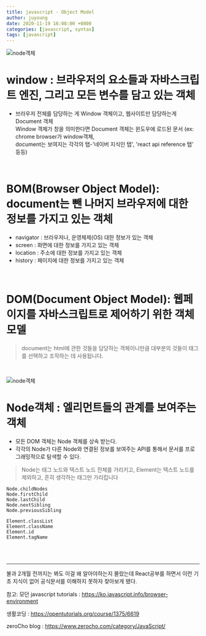 ```yaml
---
title: javascript - Object Model
author: juyoung
date: 2020-11-19 16:08:00 +0800
categories: [javascript, syntax]
tags: [javascript]
---
```



![node객체](https://ko.javascript.info/article/browser-environment/windowObjects.svg)

# window : 브라우저의 요소들과 자바스크립트 엔진, 그리고 모든 변수를 담고 있는 객체  

 * 브라우저 전체를 담당하는 게 Window 객체이고, 웹사이트만 담당하는게 Document 객체  
 Window 객체가 창을 의미한다면 Document 객체는 윈도우에 로드된 문서
 (ex: chrome browser가 window객체,  
  document는 보여지는 각각의 탭-'네이버 지식인 탭', 'react api reference 탭' 등등)  
<br />  

# BOM(Browser Object Model): document는 뺀 나머지 브라우저에 대한 정보를 가지고 있는 객체  

* navigator : 브라우저나, 운영체제(OS) 대한 정보가 있는 객체
* screen : 화면에 대한 정보를 가지고 있는 객체
* location : 주소에 대한 정보를 가지고 있는 객체
* history : 페이지에 대한 정보를 가지고 있는 객체
<br />  

# DOM(Document Object Model): 웹페이지를 자바스크립트로 제어하기 위한 객체 모델

> document는 html에 관한 것들을 담당하는 객체이니만큼 대부분의 것들이 태그를 선택하고 조작하는 데 사용됩니다.
<br />


  ![node객체](https://s3.ap-northeast-2.amazonaws.com/opentutorials-user-file/module/904/2234.png)  
  

# Node객체 : 엘리먼트들의 관계를 보여주는 객체 

* 모든 DOM 객체는 Node 객체를 상속 받는다.
* 각각의 Node가 다른 Node와 연결된 정보를 보여주는 API를 통해서 문서를 프로그래밍적으로 탐색할 수 있다.

> Node는 태그 노드와 텍스트 노드 전체를 가리키고, Element는 텍스트 노드를 제외하고, 흔히 생각하는 태그만 가리킵니다

```
Node.childNodes
Node.firstChild
Node.lastChild
Node.nextSibling
Node.previousSibling

Element.classList
Element.className
Element.id
Element.tagName
```

<br />
<br /> 

- - -

불과 2개월 전까지는 봐도 이걸 왜 알아야하는지 몰랐는데 React공부를 하면서 이런 기초 지식이 없어 공식문서를 이해하지 못하자 찾아보게 됐다.
<br />

참고:
모던 javascript tutorials : <https://ko.javascript.info/browser-environment>

생활코딩 : <https://opentutorials.org/course/1375/6619>

zeroCho blog : <https://www.zerocho.com/category/JavaScript/>